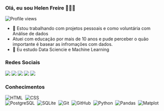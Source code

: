 ### Olá, eu sou Helen Freire 👩🏽‍🦰
<p align="left"> <img src="https://komarev.com/ghpvc/?username=helen-13&color=yellow" alt="Profile views" /> </p>

- 🔭 Estou trabalhando com projetos pessoais e como voluntária com Análise de dados
-  Atuei com educação por mais de 10 anos e pude perceber o quão importante é basear as infromações com dados.
- 🌱 Eu estudo Data Sciencie e Machine Learning

### Redes Sociais

<a href='https://github.com/helen-13'>
<a href="https://instagram.com/freirehelen" target="_blank"><img src="https://img.shields.io/badge/-Instagram-%23E4405F?style=for-the-badge&logo=instagram&logoColor=white" target="_blank"></a>
<a href="https://www.twitch.tv/queenskull13" target="_blank"><img src="https://img.shields.io/badge/Twitch-9146FF?style=for-the-badge&logo=twitch&logoColor=white" target="_blank"></a>
<a href="https://discord.gg/helen.freire#9634" target="_blank"><img src="https://img.shields.io/badge/Discord-7289DA?style=for-the-badge&logo=discord&logoColor=white" target="_blank"></a> 
<a href = "hg.freire.hg@gmail.com"><img src="https://img.shields.io/badge/-Gmail-%23333?style=for-the-badge&logo=gmail&logoColor=white" target="_blank"></a>
  <a href="https://www.linkedin.com/in/helen-freire-72215131/" target="_blank"><img src="https://img.shields.io/badge/-LinkedIn-%230077B5?style=for-the-badge&logo=linkedin&logoColor=white" target="_blank"></a> 
 
 ### Conhecimentos
 
![HTML](https://img.shields.io/badge/-HTML-05122A?style=flat&logo=HTML5)&nbsp;
![CSS](https://img.shields.io/badge/-CSS-05122A?style=flat&logo=CSS3&logoColor=1572B6)&nbsp;  
![PostgreSQL](https://img.shields.io/badge/-PostgreSQL-05122A?style=flat&logo=postgresql)&nbsp;
![SQLite](https://img.shields.io/badge/-SQLite-05122A?style=flat&logo=sqlite)&nbsp;
![Git](https://img.shields.io/badge/-Git-05122A?style=flat&logo=git)&nbsp;
![GitHub](https://img.shields.io/badge/-GitHub-05122A?style=flat&logo=github)&nbsp;
![Python](https://img.shields.io/badge/-python-05122A?style=flat&logo=python)&nbsp;
![Pandas](https://img.shields.io/badge/-pandas-05122A?style=flat&logo=pandas)&nbsp;
![Matplot](https://img.shields.io/badge/-matplot-05122A?style=flat&logo=matplot)&nbsp;

